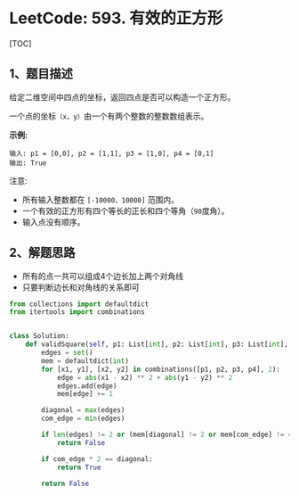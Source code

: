 # LeetCode: 593. 有效的正方形

[TOC]

## 1、题目描述

给定二维空间中四点的坐标，返回四点是否可以构造一个正方形。

一个点的坐标`（x，y）`由一个有两个整数的整数数组表示。

**示例:**

```
输入: p1 = [0,0], p2 = [1,1], p3 = [1,0], p4 = [0,1]
输出: True
```


注意:

- 所有输入整数都在 `[-10000，10000]` 范围内。
- 一个有效的正方形有四个等长的正长和四个等角（`90`度角）。
- 输入点没有顺序。

## 2、解题思路

- 所有的点一共可以组成4个边长加上两个对角线
- 只要判断边长和对角线的关系即可



```python
from collections import defaultdict
from itertools import combinations


class Solution:
    def validSquare(self, p1: List[int], p2: List[int], p3: List[int], p4: List[int]) -> bool:
        edges = set()
        mem = defaultdict(int)
        for [x1, y1], [x2, y2] in combinations([p1, p2, p3, p4], 2):
            edge = abs(x1 - x2) ** 2 + abs(y1 - y2) ** 2
            edges.add(edge)
            mem[edge] += 1

        diagonal = max(edges)
        com_edge = min(edges)

        if len(edges) != 2 or (mem[diagonal] != 2 or mem[com_edge] != 4):
            return False

        if com_edge * 2 == diagonal:
            return True

        return False
```

